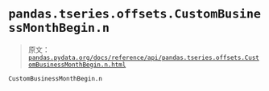 # `pandas.tseries.offsets.CustomBusinessMonthBegin.n`

> 原文：[`pandas.pydata.org/docs/reference/api/pandas.tseries.offsets.CustomBusinessMonthBegin.n.html`](https://pandas.pydata.org/docs/reference/api/pandas.tseries.offsets.CustomBusinessMonthBegin.n.html)

```py
CustomBusinessMonthBegin.n
```
